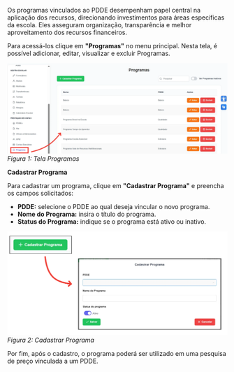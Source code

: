 Os programas vinculados ao PDDE desempenham papel central na aplicação dos recursos, direcionando investimentos para áreas específicas da escola. Eles asseguram organização, transparência e melhor aproveitamento dos recursos financeiros.

Para acessá-los clique em **"Programas"** no menu principal. Nesta tela, é possível adicionar, editar, visualizar e excluir Programas.

![Tela Programas](../img/pc/programa/TelaInicial.png)
*Figura 1: Tela Programas*

**Cadastrar Programa**

Para cadastrar um programa, clique em **"Cadastrar Programa"** e preencha os campos solicitados:

- **PDDE:** selecione o PDDE ao qual deseja vincular o novo programa.
- **Nome do Programa:** insira o título do programa.
- **Status do Programa:** indique se o programa está ativo ou inativo.

![Cadastrar Programa](../img/pc/programa/CadastrarPrograma.png)
*Figura 2: Cadastrar Programa*

Por fim, após o cadastro, o programa poderá ser utilizado em uma pesquisa de preço vinculada a um PDDE.
